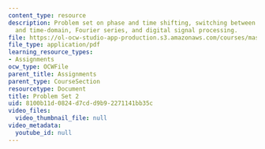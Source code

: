 ```yaml
---
content_type: resource
description: Problem set on phase and time shifting, switching between frequency-domain
  and time-domain, Fourier series, and digital signal processing.
file: https://ol-ocw-studio-app-production.s3.amazonaws.com/courses/mas-160-signals-systems-and-information-for-media-technology-fall-2007/8100b11d0824d7cdd9b92271141bb35c_ps2.pdf
file_type: application/pdf
learning_resource_types:
- Assignments
ocw_type: OCWFile
parent_title: Assignments
parent_type: CourseSection
resourcetype: Document
title: Problem Set 2
uid: 8100b11d-0824-d7cd-d9b9-2271141bb35c
video_files:
  video_thumbnail_file: null
video_metadata:
  youtube_id: null
---
```

